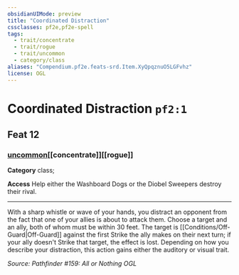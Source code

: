 ```yaml
---
obsidianUIMode: preview
title: "Coordinated Distraction"
cssclasses: pf2e,pf2e-spell
tags:
  - trait/concentrate
  - trait/rogue
  - trait/uncommon
  - category/class
aliases: "Compendium.pf2e.feats-srd.Item.XyQpqznuO5LGFvhz"
license: OGL
---
```

# Coordinated Distraction `pf2:1`
## Feat 12
### [uncommon](uncommon "Uncommon Rarity Trait")[[concentrate]][[rogue]]

**Category** class; 




**Access** Help either the Washboard Dogs or the Diobel Sweepers destroy their rival.

* * *

With a sharp whistle or wave of your hands, you distract an opponent from the fact that one of your allies is about to attack them. Choose a target and an ally, both of whom must be within 30 feet. The target is [[Conditions/Off-Guard|Off-Guard]] against the first Strike the ally makes on their next turn; if your ally doesn't Strike that target, the effect is lost. Depending on how you describe your distraction, this action gains either the auditory or visual trait.

*Source: Pathfinder #159: All or Nothing*
*OGL*